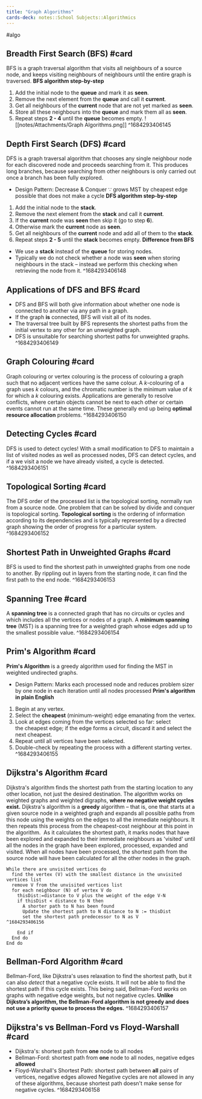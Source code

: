 ```yaml
---
title: "Graph Algorithms"
cards-deck: notes::School Subjects::Algorithmics
---
```

#algo 

## Breadth First Search (BFS) #card 
BFS is a graph traversal algorithm that visits all neighbours of a source node, and keeps visiting neighbours of neighbours until the entire graph is traversed.
**BFS algorithm step-by-step**
1.  Add the initial node to the **queue** and mark it as **seen**.
2.  Remove the next element from the **queue** and call it **current**.
3.  Get all neighbours of the **current** node that are not yet marked as **seen**.
4.  Store all these neighbours into the **queue** and mark them all as **seen**.
5.  Repeat steps **2 - 4** until the **queue** becomes empty.
![[notes/Attachments/Graph Algorithms.png]]
^1684293406145

## Depth First Search (DFS) #card
DFS is a graph traversal algorithm that chooses any single neighbour node for each discovered node and proceeds searching from it. This produces long branches, because searching from other neighbours is only carried out once a branch has been fully explored.
- Design Pattern: Decrease & Conquer ∵ grows MST by cheapest edge possible that does not make a cycle
**DFS algorithm step-by-step**
1.  Add the initial node to the **stack**.
2.  Remove the next element from the **stack** and call it **current**.
3.  If the **current** node was **seen** then skip it (go to step **6**).
4.  Otherwise mark the **current** node as **seen**.
5.  Get all neighbours of the **current** node and add all of them to the **stack**.
6.  Repeat steps **2 - 5** until the **stack** becomes empty.
**Difference from BFS**
-   We use a **stack** instead of the **queue** for storing nodes.
-   Typically we do not check whether a node was **seen** when storing neighbours in the stack – instead we perform this checking when retrieving the node from it.
^1684293406148

## Applications of DFS and BFS #card 
-   DFS and BFS will both give information about whether one node is connected to another via any path in a graph.
-   If the graph **is** connected, BFS will visit all of its nodes.
-   The traversal tree built by BFS represents the shortest paths from the initial vertex to any other for an unweighted graph.
-   DFS is unsuitable for searching shortest paths for unweighted graphs.
^1684293406149

## Graph Colouring #card 
Graph colouring or vertex colouring is the process of colouring a graph such that no adjacent vertices have the same colour. A $k$-colouring of a graph uses $k$ colours, and the chromatic number is the minimum value of $k$ for which a $k$ colouring exists.
Applications are generally to resolve conflicts, where certain objects cannot be next to each other or certain events cannot run at the same time.
These generally end up being **optimal resource allocation** problems.
^1684293406150

## Detecting Cycles #card 
DFS is used to detect cycles! With a small modification to DFS to maintain a list of visited nodes as well as processed nodes, DFS can detect cycles, and if a we visit a node we have already visited, a cycle is detected.
^1684293406151

## Topological Sorting #card 
The DFS order of the processed list is the topological sorting, normally run from a source node. 
One problem that can be solved by divide and conquer is topological sorting. **Topological sorting** is the ordering of information according to its dependencies and is typically represented by a directed graph showing the order of progress for a particular system.
^1684293406152

## Shortest Path in Unweighted Graphs #card 
BFS is used to find the shortest path in unweighted graphs from one node to another. By rippling out in layers from the starting node, it can find the first path to the end node.
^1684293406153

## Spanning Tree #card 
A **spanning tree** is a connected graph that has no circuits or cycles and which includes all the vertices or nodes of a graph.
A **minimum spanning tree** (MST) is a spanning tree for a weighted graph whose edges add up to the smallest possible value.
^1684293406154

## Prim's Algorithm #card 
**Prim's Algorithm** is a greedy algorithm used for finding the MST in weighted undirected graphs.
- Design Pattern: Marks each processed node and reduces problem sizer by one node in each iteration until all nodes processed
**Prim's algorithm in plain English**
1.  Begin at any vertex.
2.  Select the **cheapest** (minimum-weight) edge emanating from the vertex.
3.  Look at edges coming from the vertices selected so far: select the cheapest edge; if the edge forms a circuit, discard it and select the next cheapest.
4.  Repeat until all vertices have been selected.
5.  Double-check by repeating the process with a different starting vertex.
^1684293406155

## Dijkstra's Algorithm #card 
Dijkstra's algorithm finds the shortest path from the starting location to any other location, not just the desired destination. The algorithm works on weighted graphs and weighted digraphs, **where no negative weight cycles exist.** 
Dijkstra's algorithm is a **greedy** algorithm – that is, one that starts at a given source node in a weighted graph and expands all possible paths from this node using the weights on the edges to all the immediate neighbours. It then repeats this process from the cheapest-cost neighbour at this point in the algorithm. 
As it calculates the shortest path, it marks nodes that have been explored and expanded to their immediate neighbours as 'visited' until all the nodes in the graph have been explored, processed, expanded and visited.
When all nodes have been processed, the shortest path from the source node will have been calculated for all the other nodes in the graph.
```
While there are unvisited vertices do
  find the vertex (V) with the smallest distance in the unvisited vertices list
  remove V from the unvisited vertices list
  for each neighbour (N) of vertex V do
    thisDist:=distance to V plus the weight of the edge V-N
    if thisDist < distance to N then
      A shorter path to N has been found
      Update the shortest path to N distance to N := thisDist
      set the shortest path predecessor to N as V
^1684293406156

    End if
  End do
End do
```

## Bellman-Ford Algorithm #card 
Bellman-Ford, like Dijkstra's uses relaxation to find the shortest path, but it can also *detect* that a negative cycle exists. It will not be able to find the shortest path if this cycle exists. This being said, Bellman-Ford *works* on graphs with negative edge weights, but not negative cycles.
**Unlike Dijkstra’s algorithm, the Bellman-Ford algorithm is not greedy and does not use a priority queue to process the edges.**
^1684293406157

## Dijkstra's vs Bellman-Ford vs Floyd-Warshall #card 
- Dijkstra's: shortest path from **one** node to all nodes
- Bellman-Ford: shortest path from **one** node to all nodes, negative edges **allowed**
- Floyd-Warshall's Shortest Path: shortest path between **all** pairs of vertices, negative edges allowed
Negative cycles are not allowed in any of these algorithms, because shortest path doesn't make sense for negative cycles.
^1684293406158
